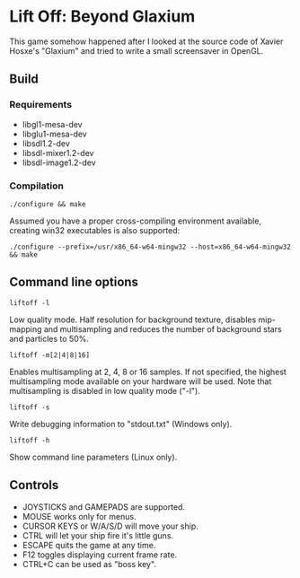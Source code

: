 # Lift Off: Beyond Glaxium

This game somehow happened after I looked at the source code of Xavier Hosxe's "Glaxium" and tried to write a small screensaver in OpenGL.

## Build

### Requirements

- libgl1-mesa-dev
- libglu1-mesa-dev
- libsdl1.2-dev
- libsdl-mixer1.2-dev
- libsdl-image1.2-dev

### Compilation

```
./configure && make
```

Assumed you have a proper cross-compiling environment available, creating win32 executables is also supported:

```
./configure --prefix=/usr/x86_64-w64-mingw32 --host=x86_64-w64-mingw32 && make
```

## Command line options

```liftoff -l```

Low quality mode. Half resolution for background texture, disables mip-mapping and multisampling and reduces the number of background stars and particles to 50%.

```liftoff -m[2|4|8|16]```

Enables multisampling at 2, 4, 8 or 16 samples. If not specified, the highest multisampling mode available on your hardware will be used. Note that multisampling is disabled in low quality mode ("-l").

```liftoff -s```

Write debugging information to "stdout.txt" (Windows only).

```liftoff -h```

Show command line parameters (Linux only).

## Controls

- JOYSTICKS and GAMEPADS are supported.
- MOUSE works only for menus.
- CURSOR KEYS or W/A/S/D will move your ship.
- CTRL will let your ship fire it's little guns.
- ESCAPE quits the game at any time.
- F12 toggles displaying current frame rate.
- CTRL+C can be used as "boss key".

